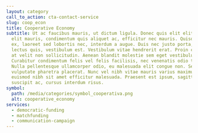 ```yaml
---
layout: category
call_to_action: cta-contact-service
slug: coop_econ
title: Cooperative Economy
subtitle: Ut ac faucibus mauris, ut dictum ligula. Donec quis elit elit. Proin
  elit mauris, condimentum quis aliquet ac, efficitur nec mauris. Quisque eros
  ex, laoreet sed lobortis nec, interdum a augue. Duis nec justo porta, aliquam
  lectus quis, vestibulum est. Vestibulum vitae hendrerit erat. Proin consequat
  at velit non sollicitudin. Aenean blandit molestie sem eget vestibulum.
  Curabitur condimentum felis vel felis facilisis, nec venenatis odio tempus.
  Nulla pellentesque ullamcorper odio, eu malesuada elit congue non. Sed
  vulputate pharetra placerat. Nunc vel nibh vitae mauris varius maximus. Etiam
  euismod nibh sit amet efficitur malesuada. Praesent est ipsum, sagittis sed
  suscipit ac, cursus interdum risus.
symbol:
  path: /media/categories/symbol_cooperativa.png
  alt: cooperative_economy
services:
  - democratic-funding
  - matchfunding
  - communication-campaign
---
```


